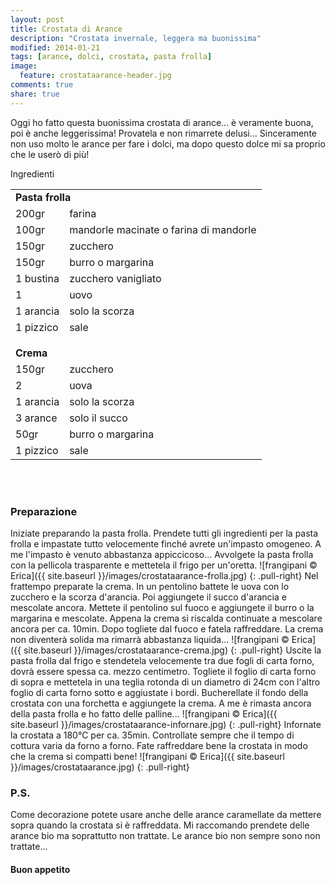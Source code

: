 ```yaml
---
layout: post
title: Crostata di Arance
description: "Crostata invernale, leggera ma buonissima"
modified: 2014-01-21
tags: [arance, dolci, crostata, pasta frolla]
image:
  feature: crostataarance-header.jpg
comments: true
share: true
---
```


Oggi ho fatto questa buonissima crostata di arance... è veramente buona, poi è anche leggerissima! Provatela e non rimarrete delusi... Sinceramente non uso molto le arance per fare i dolci, ma dopo questo dolce mi sa proprio che le userò di più!


<div class="ingredients">
  <div class="ingredients-title">Ingredienti</div>
  <table>
    <tbody>
      <tr>
        <td colspan="2"><b>Pasta frolla</b></td>
      </tr>
      <tr>
        <td>200gr</td>
        <td>farina</td>
      </tr>
      <tr>
        <td>100gr</td>
        <td>mandorle macinate o farina di mandorle</td>
      </tr>
      <tr>
        <td>150gr</td>
        <td>zucchero</td>
      </tr>
      <tr>
        <td>150gr</td>
        <td>burro o margarina</td>
      </tr>
      <tr>
        <td>1 bustina</td>
        <td>zucchero vanigliato</td>
      </tr>
      <tr>
        <td>1</td>
        <td>uovo</td>
      </tr>
      <tr>
        <td>1 arancia</td>
        <td>solo la scorza</td>
      </tr>
      <tr>
        <td>1 pizzico</td>
        <td>sale</td>
      </tr>
      <tr style="height: 15px;"></tr>
      <tr>          
        <td colspan="2"><b>Crema</b></td>
      </tr>
      <tr>
        <td>150gr</td>
        <td>zucchero</td>
      </tr>
      <tr>      
        <td>2</td>
        <td>uova</td>
      </tr>
      <tr>
        <td>1 arancia</td>
        <td>solo la scorza</td>
      </tr>
      <tr>
        <td>3 arance</td>
        <td>solo il succo</td>
      </tr>
      <tr>
        <td>50gr</td>
        <td>burro o margarina</td>
      </tr>
      <tr>
        <td>1 pizzico</td>
        <td>sale</td>       
      </tr>
    </tbody>
  </table>
  <br></br>
</div>


<h3>
  <font color="grey">
    <i class="icon-cogs"></i>
  </font> Preparazione
</h3>

Iniziate preparando la pasta frolla. Prendete tutti gli ingredienti per la pasta frolla e impastate tutto velocemente finché avrete un'impasto omogeneo. A me l'impasto è venuto abbastanza appiccicoso... Avvolgete la pasta frolla con la pellicola trasparente e mettetela il frigo per un'oretta.
![frangipani © Erica]({{ site.baseurl }}/images/crostataarance-frolla.jpg)
{: .pull-right}
Nel frattempo preparate la crema. In un pentolino battete le uova con lo zucchero e la scorza d'arancia. Poi aggiungete il succo d'arancia e mescolate ancora. Mettete il pentolino sul fuoco e aggiungete il burro o la margarina e mescolate. Appena la crema si riscalda continuate a mescolare ancora per ca. 10min. Dopo togliete dal fuoco e fatela raffreddare. La crema non diventerà solida ma rimarrà abbastanza liquida...
![frangipani © Erica]({{ site.baseurl }}/images/crostataarance-crema.jpg)
{: .pull-right}
Uscite la pasta frolla dal frigo e stendetela velocemente tra due fogli di carta forno, dovrà essere spessa ca. mezzo centimetro. Togliete il foglio di carta forno di sopra e mettetela in una teglia rotonda di un diametro di 24cm con l'altro foglio di carta forno sotto e aggiustate i bordi. Bucherellate il fondo della crostata con una forchetta e aggiungete la crema. A me è rimasta ancora della pasta frolla e ho fatto delle palline...
![frangipani © Erica]({{ site.baseurl }}/images/crostataarance-infornare.jpg)
{: .pull-right}
Infornate la crostata a 180°C per ca. 35min. Controllate sempre che il tempo di cottura varia da forno a forno. Fate raffreddare bene la crostata in modo che la crema si compatti bene!
![frangipani © Erica]({{ site.baseurl }}/images/crostataarance.jpg)
{: .pull-right}


<h3>
  <font color="#FFCC00">
    <i class="icon-lightbulb"></i>
  </font> P.S.
</h3>


Come decorazione potete usare anche delle arance caramellate da mettere sopra quando la crostata si è raffreddata. Mi raccomando prendete delle arance bio ma soprattutto non trattate. Le arance bio non sempre sono non trattate...

<h4>Buon appetito
  <font color="red">
    <i class="icon-smile"></i>
  </font>
</h4>
